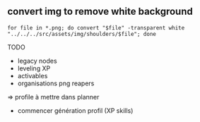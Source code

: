 ## convert img to remove white background
`
for file in *.png; do convert "$file" -transparent white "../../../src/assets/img/shoulders/$file"; done
`

TODO
 - legacy nodes
 - leveling XP
 - activables
 - organisations png reapers 



=> profile à mettre dans planner

 - commencer génération profil (XP skills)
